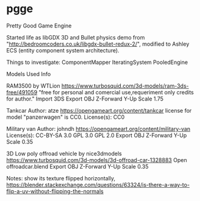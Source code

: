 # pgge

Pretty Good Game Engine

Started life as libGDX 3D and Bullet physics demo from "http://bedroomcoders.co.uk/libgdx-bullet-redux-2/", 
modified to Ashley ECS (entity component system architecture).

Things to investigate:
ComponentMapper
IteratingSystem
PooledEngine



Models Used Info

RAM3500 by WTLion
https://www.turbosquid.com/3d-models/ram-3ds-free/491059
"free for personal and comercial use,requeriment only credits for author."
Import 3DS
Export OBJ Z-Forward Y-Up Scale 1.75

Tankcar
Author: atze
https://opengameart.org/content/tankcar
license for model "panzerwagen" is CC0.
License(s): CC0


Military van
Author:  johndh
https://opengameart.org/content/military-van
License(s): CC-BY-SA 3.0 GPL 3.0 GPL 2.0
Export OBJ Z-Forward Y-Up Scale 0.35


3D Low poly offroad vehicle by nice3dmodels
https://www.turbosquid.com/3d-models/3d-offroad-car-1328883
Open offroadcar.blend
Export OBJ Z-Forward Y-Up Scale 0.35


Notes:
show its texture flipped horizontally,
 https://blender.stackexchange.com/questions/63324/is-there-a-way-to-flip-a-uv-without-flipping-the-normals
